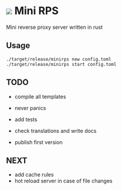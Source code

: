 # ![](assets/favicon.ico)  Mini RPS
Mini reverse proxy server written in rust

## Usage
```
./target/release/minirps new config.toml
./target/release/minirps start config.toml
```

## TODO
 - compile all templates
 - never panics

 - add tests
 - check translations and write docs
 - publish first version

## NEXT
 - add cache rules
 - hot reload server in case of file changes
